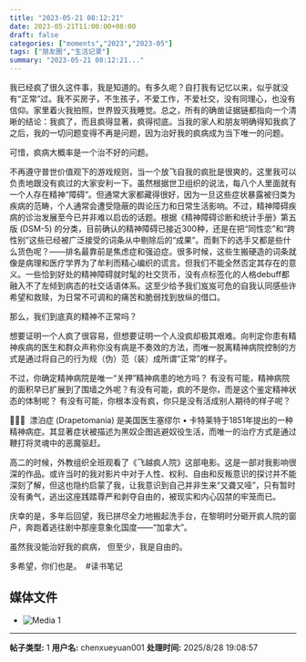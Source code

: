```yaml
---
title: "2023-05-21 08:12:21"
date: 2023-05-21T11:00:00+08:00
draft: false
categories: ["moments","2023","2023-05"]
tags: ["朋友圈","生活记录"]
summary: "2023-05-21 08:12:21..."
---
```


我已经疯了很久这件事，我是知道的。有多久呢？自打我有记忆以来，似乎就没有“正常”过。我不买房子，不生孩子，不爱工作，不爱社交，没有同理心，也没有信仰。家里着火我拍照，世界毁灭我睡觉。总之，所有的确凿证据链都指向一个清晰的结论：我疯了，而且疯得显著，疯得彻底。
​
当我的家人和朋友明确得知我疯了之后，我的一切问题变得不再是问题，因为治好我的疯病成为当下唯一的问题。

可惜，疯病大概率是一个治不好的问题。

不再遵守普世价值观下的游戏规则，​当一个放飞自我的疯批是很爽的，这里我可以负责地跟没有疯过的大家安利一下。虽然根据世卫组织的说法，每八个人里面就有一个人存在精神“障碍”。但通常大家都藏得很好，因为一旦这些症状暴露被归类为疾病的范畴，个人通常会遭受隐蔽的舆论压力和日常生活影响。
​
不过，​精神障碍疾病的诊治发展至今已并非难以启齿的话题。根据《精神障碍诊断和统计手册》第五版 (DSM-5) 的分类，目前确认的精神障碍已接近300种，还是在把“同性恋”和“跨性别”这些已经被广泛接受的词条从中剔除后的“成果”。而剩下的选手又都是些什么货色呢？——排名最靠前是焦虑症和强迫症。
​
很多时候，这些生搬硬造的词条就像是病理和医疗学界为了牟利而精心编织的谎言。但我们不能全然否定其存在的意义。一些恰到好处的精神障碍就时髦的社交货币，没有点标签化的人格debuff都融入不了左倾到病态的社交话语体系。这至少给予我们岌岌可危的自我认同感些许希望和救赎，为日常不可调和的痛苦和脆弱找到放纵的借口。

那么，我们到底真的精神不正常吗？

​想要证明一个人疯了很容易，但想要证明一个人没疯却极其艰难。向判定你患有精神疾病的医生和群众声称你没有病是不奏效的方法，而唯一脱离精神病院控制的方式是通过将自己的行为规（伪）范（装）成所谓“正常”的样子。

不过，你确定精神病院是唯一“关押”精神病患的地方吗？
​
有没有可能，精神病院的面积早已扩展到了围墙之外呢？
​有没有可能，疯的不是你，而是这个鉴定精神状态的体制呢？
有没有可能，你根本没有疯，你只是没有活成别人期待的样子呢？

📖📖📖
​
​漂泊症 (Drapetomania) 是美国医生塞缪尔 • 卡特莱特于1851年提出的一种精神病症。其显著症状被描述为黑奴企图逃避奴役生活，而唯一的治疗方式是通过鞭打将灵魂中的恶魔驱赶。

高二的时候，外教组织全班观看了《飞越疯人院》这部电影。这是一部对我影响很深的作品。或许当时的我对影片中对于人性、权利、自由和反叛意识的探讨并不能深刻了解，但这也隐约启蒙了我，让我意识到自己并非生来“又聋又哑”，只有暂时没有勇气，逃出这座践踏尊严和剥夺自由的，被现实和内心囚禁的牢笼而已。

庆幸的是，多年后回望，我已拼尽全力地搬起洗手台，在黎明时分砸开疯人院的窗户，奔跑着逃往剧中那座意象化国度——“加拿大”。

虽然我没能治好我的疯病，
但至少，我是自由的。

多希望，你们也是。
​
​#读书笔记

## 媒体文件

- ![Media 1](/Moments/photos/2023-05-21/202305210812210.jpg)

---

**帖子类型:** 1
**用户名:** chenxueyuan001
**处理时间:** 2025/8/28 19:08:57
